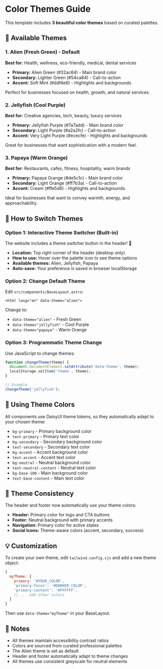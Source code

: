 # Color Themes Guide

This template includes **3 beautiful color themes** based on curated palettes.

## 🎨 Available Themes

### 1. Alien (Fresh Green) - Default
**Best for:** Health, wellness, eco-friendly, medical, dental services

- **Primary:** Alien Green (#32ac64) - Main brand color
- **Secondary:** Lighter Green (#54ca84) - Call-to-action
- **Accent:** Soft Mint (#ddf4e6) - Highlights and backgrounds

Perfect for businesses focused on health, growth, and natural services.

### 2. Jellyfish (Cool Purple)
**Best for:** Creative agencies, tech, beauty, luxury services

- **Primary:** Jellyfish Purple (#7a7add) - Main brand color
- **Secondary:** Light Purple (#a2a2fc) - Call-to-action
- **Accent:** Very Light Purple (#ececfe) - Highlights and backgrounds

Great for businesses that want sophistication with a modern feel.

### 3. Papaya (Warm Orange)
**Best for:** Restaurants, cafes, fitness, hospitality, warm brands

- **Primary:** Papaya Orange (#de5c1c) - Main brand color
- **Secondary:** Light Orange (#ff7b3a) - Call-to-action
- **Accent:** Cream (#ffe5d8) - Highlights and backgrounds

Ideal for businesses that want to convey warmth, energy, and approachability.

## 🔄 How to Switch Themes

### Option 1: Interactive Theme Switcher (Built-in)
The website includes a theme switcher button in the header! 🎨

- **Location:** Top right corner of the header (desktop only)
- **How to use:** Hover over the palette icon to see theme options
- **Available themes:** Alien, Jellyfish, Papaya
- **Auto-save:** Your preference is saved in browser localStorage

### Option 2: Change Default Theme
Edit `src/components/BaseLayout.astro`:
```astro
<html lang="en" data-theme="alien">
```
Change to:
- `data-theme="alien"` - Fresh Green
- `data-theme="jellyfish"` - Cool Purple
- `data-theme="papaya"` - Warm Orange

### Option 3: Programmatic Theme Change
Use JavaScript to change themes:
```javascript
function changeTheme(theme) {
  document.documentElement.setAttribute('data-theme', theme);
  localStorage.setItem('theme', theme);
}

// Example
changeTheme('jellyfish');
```

## 🎨 Using Theme Colors

All components use DaisyUI theme tokens, so they automatically adapt to your chosen theme:

- `bg-primary` - Primary background color
- `text-primary` - Primary text color
- `bg-secondary` - Secondary background color
- `text-secondary` - Secondary text color
- `bg-accent` - Accent background color
- `text-accent` - Accent text color
- `bg-neutral` - Neutral background color
- `text-neutral-content` - Neutral text color
- `bg-base-100` - Main background color
- `text-base-content` - Main text color

## 🎯 Theme Consistency

The header and footer now automatically use your theme colors:

- **Header:** Primary color for logo and CTA buttons
- **Footer:** Neutral background with primary accents
- **Navigation:** Primary color for active states
- **Social Icons:** Theme-aware colors (accent, secondary, success)

## 💡 Customization

To create your own theme, edit `tailwind.config.cjs` and add a new theme object:

```javascript
{
  myTheme: {
    primary: '#YOUR_COLOR',
    'primary-focus': '#DARKER_COLOR',
    'primary-content': '#FFFFFF',
    // ... add other colors
  }
}
```

Then use `data-theme="myTheme"` in your BaseLayout.

## 📝 Notes

- All themes maintain accessibility contrast ratios
- Colors are sourced from curated professional palettes
- The Alien theme is set as default
- Header and footer automatically adapt to theme changes
- All themes use consistent greyscale for neutral elements

